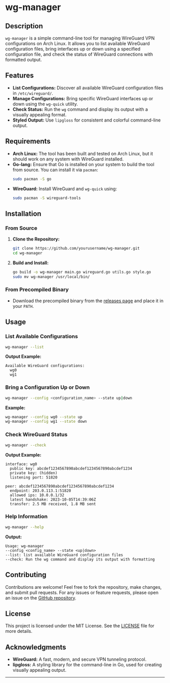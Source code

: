 # wg-manager

## Description

`wg-manager` is a simple command-line tool for managing WireGuard VPN configurations on Arch Linux. It allows you to list available WireGuard configuration files, bring interfaces up or down using a specified configuration file, and check the status of WireGuard connections with formatted output.

## Features

- **List Configurations:** Discover all available WireGuard configuration files in `/etc/wireguard/`.
- **Manage Configurations:** Bring specific WireGuard interfaces up or down using the `wg-quick` utility.
- **Check Status:** Run the `wg` command and display its output with a visually appealing format.
- **Styled Output:** Use `lipgloss` for consistent and colorful command-line output.

## Requirements

- **Arch Linux:** The tool has been built and tested on Arch Linux, but it should work on any system with WireGuard installed.
- **Go-lang:** Ensure that Go is installed on your system to build the tool from source. You can install it via `pacman`:
  ```bash
  sudo pacman -S go
  ```
- **WireGuard:** Install WireGuard and `wg-quick` using:
  ```bash
  sudo pacman -S wireguard-tools
  ```

## Installation

### From Source

1. **Clone the Repository:**
   ```bash
   git clone https://github.com/yourusername/wg-manager.git
   cd wg-manager
   ```

2. **Build and Install:**
   ```bash
   go build -o wg-manager main.go wireguard.go utils.go style.go
   sudo mv wg-manager /usr/local/bin/
   ```

### From Precompiled Binary

- Download the precompiled binary from the [releases page](https://github.com/yourusername/wg-manager/releases) and place it in your `PATH`.

## Usage

### List Available Configurations
```bash
wg-manager --list
```

**Output Example:**
```
Available WireGuard configurations:
  wg0
  wg1
```

### Bring a Configuration Up or Down
```bash
wg-manager --config <configuration_name> --state up|down
```

**Example:**
```bash
wg-manager --config wg0 --state up
wg-manager --config wg1 --state down
```

### Check WireGuard Status
```bash
wg-manager --check
```

**Output Example:**
```
interface: wg0
  public key: abcdef1234567890abcdef1234567890abcdef1234
  private key: (hidden)
  listening port: 51820

peer: abcdef1234567890abcdef1234567890abcdef1234
  endpoint: 203.0.113.1:51820
  allowed ips: 10.0.0.1/32
  latest handshake: 2023-10-05T14:39:06Z
  transfer: 2.5 MB received, 1.8 MB sent
```

### Help Information
```bash
wg-manager --help
```

**Output:**
```
Usage: wg-manager
--config <config_name> --state <up|down>
--list: list available WireGuard configuration files
--check: Run the wg command and display its output with formatting
```

## Contributing

Contributions are welcome! Feel free to fork the repository, make changes, and submit pull requests. For any issues or feature requests, please open an issue on the [GitHub repository](https://github.com/yourusername/wg-manager).

## License

This project is licensed under the MIT License. See the [LICENSE](LICENSE) file for more details.

## Acknowledgments

- **WireGuard:** A fast, modern, and secure VPN tunneling protocol.
- **lipgloss:** A styling library for the command-line in Go, used for creating visually appealing output.

---
